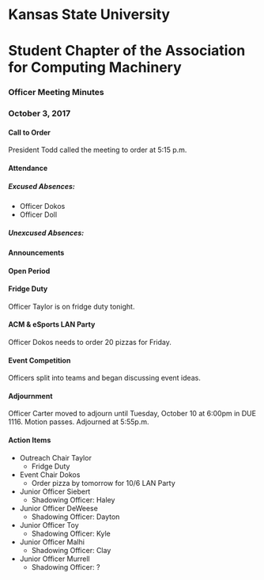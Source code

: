 # Kansas State University
# Student Chapter of the Association for Computing Machinery
### Officer Meeting Minutes
### October 3, 2017


#### Call to Order
President Todd called the meeting to order at 5:15 p.m.

#### Attendance
##### Excused Absences:
* Officer Dokos
* Officer Doll
##### Unexcused Absences:

#### Announcements

#### Open Period

#### Fridge Duty
Officer Taylor is on fridge duty tonight.

#### ACM & eSports LAN Party
Officer Dokos needs to order 20 pizzas for Friday.

#### Event Competition
Officers split into teams and began discussing event ideas.

#### Adjournment
Officer Carter moved to adjourn until Tuesday, October 10 at 6:00pm in DUE 1116. Motion passes. Adjourned at 5:55p.m.

#### Action Items
* Outreach Chair Taylor
	* Fridge Duty
* Event Chair Dokos
	* Order pizza by tomorrow for 10/6 LAN Party
* Junior Officer Siebert
	* Shadowing Officer: Haley
* Junior Officer DeWeese
	* Shadowing Officer: Dayton
* Junior Officer Toy
	* Shadowing Officer: Kyle
* Junior Officer Malhi
	* Shadowing Officer: Clay
* Junior Officer Murrell
	* Shadowing Officer: ?
